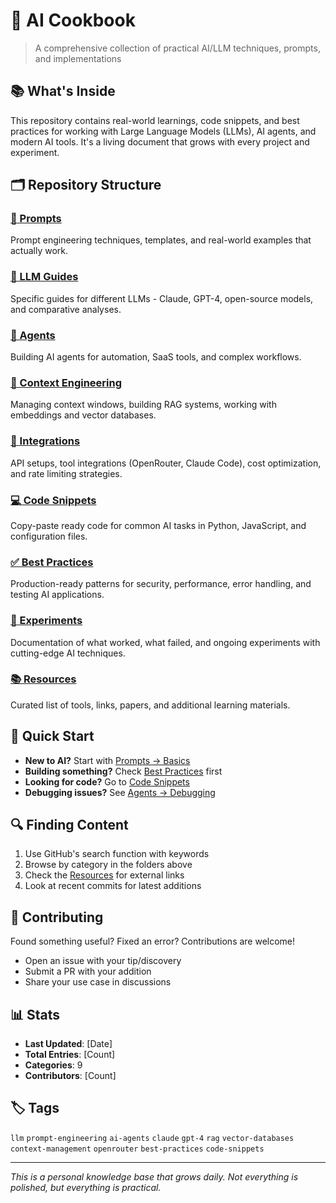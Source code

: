 # 🤖 AI Cookbook

> A comprehensive collection of practical AI/LLM techniques, prompts, and implementations

## 📚 What's Inside

This repository contains real-world learnings, code snippets, and best practices for working with Large Language Models (LLMs), AI agents, and modern AI tools. It's a living document that grows with every project and experiment.

## 🗂️ Repository Structure

### [📝 Prompts](./prompts/)
Prompt engineering techniques, templates, and real-world examples that actually work.

### [🧠 LLM Guides](./llm-guides/)
Specific guides for different LLMs - Claude, GPT-4, open-source models, and comparative analyses.

### [🤖 Agents](./agents/)
Building AI agents for automation, SaaS tools, and complex workflows.

### [💾 Context Engineering](./context-engineering/)
Managing context windows, building RAG systems, working with embeddings and vector databases.

### [🔧 Integrations](./integrations/)
API setups, tool integrations (OpenRouter, Claude Code), cost optimization, and rate limiting strategies.

### [💻 Code Snippets](./code-snippets/)
Copy-paste ready code for common AI tasks in Python, JavaScript, and configuration files.

### [✅ Best Practices](./best-practices/)
Production-ready patterns for security, performance, error handling, and testing AI applications.

### [🧪 Experiments](./experiments/)
Documentation of what worked, what failed, and ongoing experiments with cutting-edge AI techniques.

### [📚 Resources](./resources/)
Curated list of tools, links, papers, and additional learning materials.

## 🚀 Quick Start

- **New to AI?** Start with [Prompts → Basics](./prompts/basics/)
- **Building something?** Check [Best Practices](./best-practices/) first
- **Looking for code?** Go to [Code Snippets](./code-snippets/)
- **Debugging issues?** See [Agents → Debugging](./agents/debugging/)

## 🔍 Finding Content

1. Use GitHub's search function with keywords
2. Browse by category in the folders above
3. Check the [Resources](./resources/) for external links
4. Look at recent commits for latest additions

## 🤝 Contributing

Found something useful? Fixed an error? Contributions are welcome!
- Open an issue with your tip/discovery
- Submit a PR with your addition
- Share your use case in discussions

## 📊 Stats

- **Last Updated**: [Date]
- **Total Entries**: [Count]
- **Categories**: 9
- **Contributors**: [Count]

## 🏷️ Tags

`llm` `prompt-engineering` `ai-agents` `claude` `gpt-4` `rag` `vector-databases` `context-management` `openrouter` `best-practices` `code-snippets`

---

*This is a personal knowledge base that grows daily. Not everything is polished, but everything is practical.*
